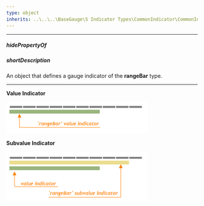```yaml
---
type: object
inherits: ..\..\..\BaseGauge\5 Indicator Types\CommonIndicator\CommonIndicator.md
---
```

---
##### hidePropertyOf

##### shortDescription
An object that defines a gauge indicator of the **rangeBar** type.

---
**Value Indicator**

![RangeBar Gauge Value Indicator DevExtreme](/images/ChartJS/RangeBarValueIndicator_LinearGauge.png)

**Subvalue Indicator**

![RangeBar Gauge Subvalue Indicator DevExtreme](/images/ChartJS/RangeBarSubvalueIndicator_LinearGauge.png)